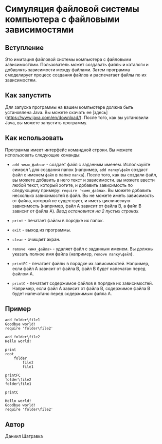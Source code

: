 # Симуляция файловой системы компьютера с файловыми зависимостями

## Вступление

Это имитация файловой системы компьютера с файловыми зависимостями. Пользователь может создавать файлы и каталоги и добавлять зависимости между файлами. Затем программа смоделирует процесс создания файлов и распечатает файлы по их зависимостям.

## Как запустить

Для запуска программы на вашем компьютере должна быть установлена Java. Вы можете скачать ее [здесь] (<https://www.java.com/en/download/>). После того, как вы установили Java, вы можете запустить программу.

## Как использовать

Программа имеет интерфейс командной строки. Вы можете использовать следующие команды:

* `add <имя_файла>` - создает файл с заданным именем. Используйте символ \ для создания папок (например, `add папку\файл` создаст файл с именем `файл` в папке `папка`).
После того, как вы создали файл, вы можете добавить в него текст и зависимости. вы можете ввести любой текст, который хотите, и добавить зависимость по следующему примеру: `require '<имя_файла>`. Вы можете добавить несколько зависимостей в файл. Вы не можете иметь зависимость от файла, который не существует, и иметь циклическую зависимость (например, файл A зависит от файла B, а файл B зависит от файла A).
*Ввод остановится на 2 пустых строках.*

* `print` - печатает файлы в порядке их папок.

* `exit` - выход из программы.

* `clear` - очищает экран.

* `remove <имя_файла>` - удаляет файл с заданным именем. Вы должны указать полное имя файла (например, `remove папку\файл`).

* `printFC` - печатает файлы в порядке их зависимостей. Например, если файл A зависит от файла B, файл B будет напечатан перед файлом A.

* `printC` - печатает содержимое файлов в порядке их зависимостей. Например, если файл A зависит от файла B, содержимое файла B будет напечатано перед содержимым файла A.

## Пример

```
add folder\file1
Goodbye world!
require 'folder\file2'

add folder\file2
Hello world!

print
root
    folder
        file2
        file1

printFC
folder\file2
folder\file1

printC

Hello world!
Goodbye world!
require 'folder\file2'
```

## Автор

Даниил Шатравка
